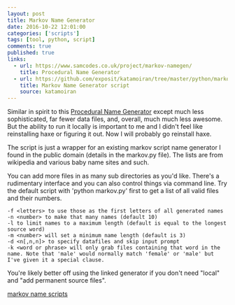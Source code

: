 ```yaml
---
layout: post
title: Markov Name Generator
date: 2016-10-22 12:01:00  
categories: ['scripts']
tags: [tool, python, script]
comments: true
published: true
links:
  - url: https://www.samcodes.co.uk/project/markov-namegen/
    title: Procedural Name Generator
  - url: https://github.com/exposit/katamoiran/tree/master/python/markov
    title: Markov Name Generator script
    source: katamoiran
---
```


Similar in spirit to this [Procedural Name Generator](https://www.samcodes.co.uk/project/markov-namegen/) except much less sophisticated, far fewer data files, and, overall, much much less awesome. But the ability to run it locally is important to me and I didn't feel like reinstalling haxe or figuring it out. Now I will probably go reinstall haxe.

<!--more-->

The script is just a wrapper for an existing markov script name generator I found in the public domain (details in the markov.py file). The lists are from wikipedia and various baby name sites and such.

You can add more files in as many sub directories as you'd like. There's a rudimentary interface and you can also control things via command line. Try the default script with 'python markov.py' first to get a list of all valid files and their numbers.

```
-f <letters> to use those as the first letters of all generated names
-n <number> to make that many names (default 10)
-l to limit names to a maximum length (default is equal to the longest source word)
-m <number> will set a minimum name length (default is 3)
-d <n[,n,n]> to specify datafiles and skip input prompt
-k <word or phrase> will only grab files containing that word in the name. Note that 'male' would normally match 'female' or 'male' but I've given it a special clause.
```

You're likely better off using the linked generator if you don't need "local" and "add permanent source files".

<div id="button"><a href="https://github.com/exposit/katamoiran/tree/master/python/markov" class="btn btn-info">markov name scripts</a></div>
